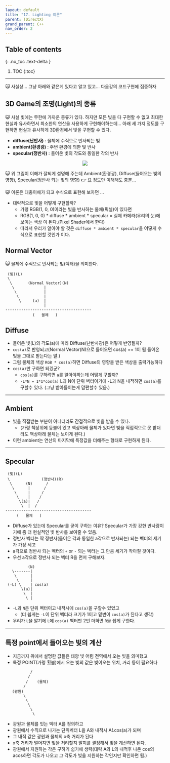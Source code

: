 ```yaml
---
layout: default
title: "17. Lighting 이론"
parent: (DirectX)
grand_parent: C++
nav_order: 2
---
```


## Table of contents
{: .no_toc .text-delta }

1. TOC
{:toc}

---

🙀 사실상... 그냥 아래와 같은게 있다고 알고 있고... 다음강의 코드구현에 집중하자

## 3D Game의 조명(Light)의 종류

😺 사실 빛에는 무한에 가까운 종류가 있다. 하지만 모든 빛을 다 구현할 수 없고 최대한 현실과 유사하면서 최소한의 연산을 사용하게 구현해야하는데... 아래 세 가지 정도를 구현하면 현실과 유사하게 3D환경에서 빛을 구현할 수 있다.

* **diffuse(난반사)** : 물체에 수직으로 반사되는 빛
* **ambient(환경광)** : 주변 환경에 의한 빛 반사
* **specular(정반사)** : 들어온 빛의 각도와 동일한 각의 반사

<p align="center">
  <img src="https://taehyungs-programming-blog.github.io/blog/assets/images/cpp/directx/directx-17-1.png"/>
</p>

😺 위 그림이 이해가 잘되게 설명해 주는데 Ambient(환경광), Diffuse(들어오는 빛의 영향), Specular(정반사 되는 빛의 영향) 👉 요 정도만 이해해도 충분...

😺 이론은 대충이해가 되고 수식으로 표현해 보자면 ...

* 대략적으로 빛을 어떻게 구현할까?
    * 가령 RGB(1, 0, 0)이라는 빛을 반사하는 물체(픽셀)이 있다면
    * RGB(1, 0, 0) * diffuse * ambient * specular = 실제 카메라(우리의 눈)에 보이는 색상 이 된다.(Pixel Shader에서 한다)
    * 따라서 우리가 알아야 할 것은 `diffuse * ambient * specular`을 어떻게 수식으로 표현할 것인가 이다.

## Normal Vector

😺 물체에 수직으로 반사되는 빛(벡터)을 의미한다.

```
 (빛)(L)
 \
  \       (Normal Vector)(N)
   \             |
    \            |
     \           |
      \     (a)  |
                 |
--------------------------------------
            (   물체   )
```

## Diffuse

* 들어온 빛(L)의 각도(a)에 따라 Diffuse(난반사광)은 어떻게 반영될까?
* `cos(a)`로 반영되고(Normal Vector(N)으로 들어오면 cos(a) == 1이 됨 들어온 빛을 그대로 받는다는 말.)
* 그럼 물체의 색상 `RGB * cos(a)`하면 Diffuse의 영향을 받은 색상을 출력가능하다
* `cos(a)`만 구하면 되겠군?
    * `cos(a)`를 구하려면 `a`를 알아야하는데 어떻게 구할까?
    * `-L*N = 1*1*cos(a)` L과 N이 단위 벡터이기에 -L과 N을 내적하면 `cos(a)`를 구할수 있다. (그냥 받아들이는게 맘편할수 있음.)

---

## Ambient

* 빛을 직접받는 부분이 아니더라도 간접적으로 빛을 받을 수 있다.
    * (가령 책상위에 등불이 있고 책상아래 물체가 있다면 빛을 직접적으로 못 받더라도 책상아래 물체는 보이게 된다.)
* 이런 ambient는 연산의 마지막에 특정값을 더해주는 형태로 구현하게 된다.

---

## Specular

```
 (빛)(L)
 \              (정반사)(R)
  \      (N)      /
   \      |      /
    \     |     /
     \    |    /
      \(a)|   /
       \  |  /
--------------------------------------
     (   물체   )
```

* Diffuse가 있는데 Specular를 굳이 구하는 이유? Specular가 가장 강한 반사광이기에 좀 더 현실적인 빛 반사를 보여줄 수 있음.
* 정반사 벡터는 딱 정반사(들어온 각과 동일한 a각으로 반사되는) 되는 벡터의 세기가 가장 세고
* a각으로 정반사 되는 벡터의 `+` or `-` 되는 벡터는 그 만큼 세기가 작아질 것이다.
* 우선 a각으로 정반사 되는 벡터 R을 먼저 구해보자.

```
          (N)
   \-------|
    \      |
     \     |
 (-L) \    | cos(a)
       \(a)|
        \  |
         \ |
```

* `-L`과 `N`은 단위 벡터이고 내적시에 `cos(a)`을 구할수 있었고
    * (더 쉽게는 `-L`이 단위 벡터라 크기가 1이고 밑변이 `cos(a)`가 된다고 생각)
* 우리가 `L`을 알기에 `L`에 `cos(a)` 벡터만 2번 더하면 `R`을 쉽게 구한다.

---

## 특정 point에서 들어오는 빛의 계산

* 지금까지 위에서 설명한 값들은 태양 빛 어럼 전역에서 오는 빛을 의미했고
* 특정 POINT(가령 횟불)에서 오는 빛의 값은 빛이오는 위치, 거리 등이 필요하다

```
           /
          /
         /    (물체)
        /
   (광원)
        \
         \
          \
           \
            \
```

* 광원과 물체를 잇는 벡터 A를 정의하고
* 광원에서 수직으로 나가는 단위벡터 L을 A와 내적시 A*L*cos(a)가 되며
* 그 내적 값은 광원과 물체의 x축 거리가 된다
* x축 거리가 멀어지면 빛을 처리할지 말지를 결정해서 빛을 계산하면 된다.
* 광원에서 지원하는 각은 구하기 쉽기에 생략(대략 A와 L의 내적후 나온 cos의 acos하면 각도가 나오고 그 각도가 빛을 지원하는 각인지만 확인하면 됨.)